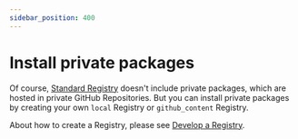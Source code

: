 ```yaml
---
sidebar_position: 400
---
```


# Install private packages

Of course, [Standard Registry](https://github.com/aquaproj/aqua-registry) doesn't include private packages, which are hosted in private GitHub Repositories.
But you can install private packages by creating your own `local` Registry or `github_content` Registry.

About how to create a Registry, please see [Develop a Registry](/docs/develop-registry/).
